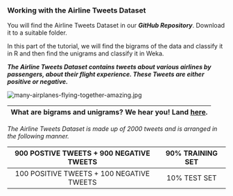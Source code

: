 ### Working with the Airline Tweets Dataset

You will find the Airline Tweets Dataset in our _**GitHub Repository**_. Download it to a suitable folder.

In this part of the tutorial, we will find the bigrams of the data and classify it in R and then find the unigrams and classify it in Weka.



_**The Airline Tweets Dataset contains tweets about various airlines by passengers, about their flight experience. These Tweets are either positive or negative.**_

![](https://lh6.googleusercontent.com/LJ8qC7fAYOrDXzAHcrZtJuy3Y77gIW3iAU-saLvzRgnCT0wGWEp1RrQeY0LTBWgeMtP9sVJbDfN9lXAZSdNWQtyL1z8ynzlECScktKrGzrcryT8-BWXGqJGFExEsqB4gYrfzMGY "many-airplanes-flying-together-amazing.jpg")



| What are bigrams and unigrams? We hear you! Land [here](http://text-analytics101.rxnlp.com/2014/11/what-are-n-grams.html). |
| :--- |


  
_The Airline Tweets Dataset is made up of 2000 tweets and is arranged in the following manner._

| 900 POSTIVE TWEETS + 900 NEGATIVE TWEETS | 90% TRAINING SET |
| :---: | :---: |
| 100 POSITIVE TWEETS + 100 NEGATIVE TWEETS | 10% TEST SET |





